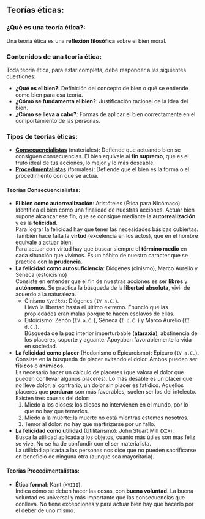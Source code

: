 ## Teorías éticas:  
### ¿Qué es una teoría ética?:  
Una teoría ética es una **reflexión filosófica** sobre el bien moral.

### Contenidos de una teoría ética:  
Toda teoría ética, para estar completa, debe responder a las siguientes cuestiones:  
  * **¿Qué es el bien?**: Definición del concepto de bien o qué se entiende como bien para esa teoría.  
  * **¿Cómo se fundamenta el bien?**: Justificación racional de la idea del bien.  
  * **¿Cómo se lleva a cabo?**: Formas de aplicar el bien correctamente en el comportamiento de las personas.  

### Tipos de teorías éticas:  
  * [**Consecuencialistas**](#teorías-consecuencialistas) (materiales): Defiende que actuando bien se consiguen consecuencias. El bien equivale al **fin supremo**, que es el fruto ideal de tus acciones, lo mejor y lo más deseable.  
  * [**Procedimentalistas**](#teorías-procedimentalistas) (formales): Defiende que el bien es la forma o el procedimiento con que se actúa.

#### Teorías Consecuencialistas:  
  * **El bien como autorrealización**: Aristóteles (Ética para Nicómaco)  
  Identifica el bien como una finalidad de nuestras acciones. Actuar bien supone alcanzar ese fin, que se consigue mediante la **autorrealización** y es la **felicidad**.  
Para lograr la felicidad hay que tener las necesidades básicas cubiertas. También hace falta la **virtud** (excelencia en los actos), que en el hombre equivale a actuar bien.  
Para actuar con virtud hay que buscar siempre el **término medio** en cada situación que vivimos. Es un hábito de nuestro carácter que se practica con la **prudencia**.
  * **La felicidad como autosuficiencia**: Diógenes (cinismo), Marco Aurelio y Séneca (estoicismo)  
Consiste en entender que el fin de nuestras acciones es ser **libres** y **autónomos**. Se practica la búsqueda de la **libertad absoluta**, vivir de acuerdo a la naturaleza.  
    * Cinismo *`Kynikós`*: Diógenes (`IV a.C.`).  
Llevó la libertad hasta el último extremo. Enunció que las propiedades eran malas porque te hacen esclavos de ellas.  
    * Estoicismo: Zenón (`IV a.C.`), Séneca (`I d.C.`) y Marco Aurelio (`II d.C.`).  
  Búsqueda de la paz interior imperturbable (**ataraxia**), abstinencia de los placeres, soporte y aguante. Apoyaban favorablemente la vida en sociedad.  
  * **La felicidad como placer** (Hedonismo o Epicureísmo): Epicuro (`IV a.C.`).  
  Consiste en la búsqueda de placer evitando el dolor. Ambos pueden ser **físicos** o **anímicos**.  
Es necesario hacer un cálculo de placeres (que valora el dolor que pueden conllevar algunos placeres). Lo más desable es un placer que no lleve dolor, al contrario, un dolor sin placer es fatídico. Aquellos placeres que **perduran** son más favorables, suelen ser los del intelecto.  
Existen tres causas del dolor:  
    1.  Miedo a los dioses: los dioses no intervienen en el mundo, por lo que no hay que temerlos.  
    2.  Miedo a la muerte: la muerte no está mientras estemos nosotros.  
    3.  Temor al dolor: no hay que martirizarse por un fallo.  
  * **La felicidad como utilidad** (Utilitarismo): John Stuart Mill (`XIX`).  
  Busca la utilidad aplicada a los objetos, cuanto más útiles son más feliz se vive. No se ha de confundir con el ser materialista.  
La utilidad aplicada a las personas nos dice que no pueden sacrificarse en beneficio de ninguna otra (aunque sea mayoritaria).  

#### Teorías Procedimentalistas:  
  * **Ética formal**: Kant (`XVIII`).  
  Indica cómo se deben hacer las cosas, con **buena voluntad**. La buena voluntad es universal y más importante que las consecuencias que conlleva. No tiene excepciones y para actuar bien hay que hacerlo por el deber de uno mismo.
